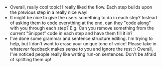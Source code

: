   - Overall, really cool topic! I really liked the flow. Each step builds upon
    the previous step in a really nice way!
  - It might be nice to give the users something to do in each step? Instead of
    asking them to code everything at the end, can they "code along" with you
    through each step? E.g. Can you remove something from the current "Snippet"
    code in each step and have them fill it in?
  - I've done some grammar and sentence structure editing. I'm trying to help,
    but I don't want to erase your unique tone of voice! Please take in whatever
    feedback makes sense to you and ignore the rest :) Overall, I've noticed
    people really like writing run-on sentences. Don't be afraid of splitting 
    them up!